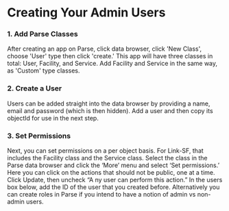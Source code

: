 # Creating Your Admin Users

### 1. Add Parse Classes

 After creating an app on Parse, click data browser, click 'New Class', choose 'User' type then click 'create.' This app will have three classes in total: User, Facility, and Service. Add Facility and Service in the same way, as 'Custom' type classes.

### 2. Create a User

 Users can be added straight into the data browser by providing a name, email and password (which is then hidden). Add a user and then copy its objectId for use in the next step.

### 3. Set Permissions

 Next, you can set permissions on a per object basis. For Link-SF, that includes the Facility class and the Service class. Select the class in the Parse data browser and click the ‘More’ menu and select ‘Set permissions.’
 Here you can click on the actions that should not be public, one at a time. Click Update, then uncheck “A ny user can perform this action.” In the users box below, add the ID of the user that you created before. Alternatively you can create roles in Parse if you intend to have a notion of admin vs non-admin users.